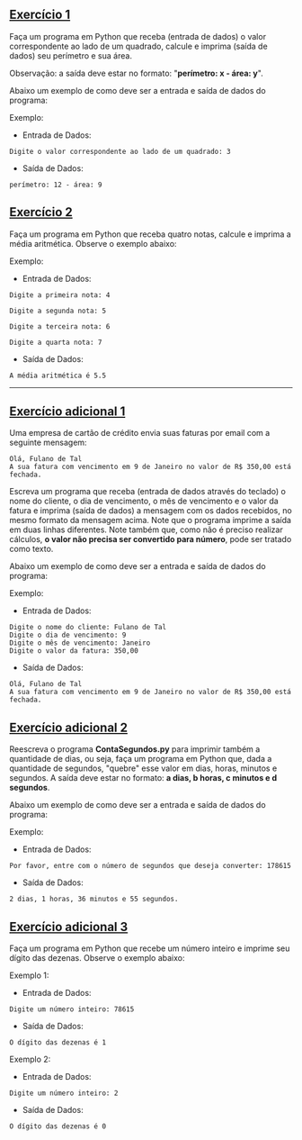 ## [Exercício 1][]

Faça um programa em Python que receba (entrada de dados) o valor correspondente ao lado de um quadrado, calcule e imprima (saída de dados) seu perímetro e sua área.  

Observação: a saída deve estar no formato: "**perímetro: x - área: y**".

Abaixo um exemplo de como deve ser a entrada e saída de dados do programa:  

Exemplo:  

- Entrada de Dados:
```
Digite o valor correspondente ao lado de um quadrado: 3
```

- Saída de Dados:
```
perímetro: 12 - área: 9
```


## [Exercício 2][]

Faça um programa em Python que receba quatro notas, calcule e imprima a média aritmética. Observe o exemplo abaixo:

Exemplo:

- Entrada de Dados:
```
Digite a primeira nota: 4

Digite a segunda nota: 5

Digite a terceira nota: 6

Digite a quarta nota: 7
```

- Saída de Dados:
```
A média aritmética é 5.5
```


---


## [Exercício adicional 1][]

Uma empresa de cartão de crédito envia suas faturas por email com a seguinte mensagem:
```
Olá, Fulano de Tal
A sua fatura com vencimento em 9 de Janeiro no valor de R$ 350,00 está fechada.
```
Escreva um programa que receba (entrada de dados através do teclado) o nome do cliente, o dia de vencimento, o mês de vencimento e o valor da fatura e imprima (saída de dados) a mensagem com os dados recebidos, no mesmo formato da mensagem acima. Note que o programa imprime a saída em duas linhas diferentes. Note também que, como não é preciso realizar cálculos, **o valor não precisa ser convertido para número**, pode ser tratado como texto.

Abaixo um exemplo de como deve ser a entrada e saída de dados do programa:

Exemplo:

- Entrada de Dados:
```
Digite o nome do cliente: Fulano de Tal
Digite o dia de vencimento: 9
Digite o mês de vencimento: Janeiro
Digite o valor da fatura: 350,00
```

- Saída de Dados:
```
Olá, Fulano de Tal
A sua fatura com vencimento em 9 de Janeiro no valor de R$ 350,00 está fechada.
```


## [Exercício adicional 2][]

Reescreva o programa **ContaSegundos.py** para imprimir também a quantidade de dias, ou seja, faça um programa em Python que, dada a quantidade de segundos, "quebre" esse valor em dias, horas, minutos e segundos. A saída deve estar no formato: **a dias, b horas, c minutos e d segundos**.

Abaixo um exemplo de como deve ser a entrada e saída de dados do programa:

Exemplo:

- Entrada de Dados:
```
Por favor, entre com o número de segundos que deseja converter: 178615
```

- Saída de Dados:
```
2 dias, 1 horas, 36 minutos e 55 segundos.
```


## [Exercício adicional 3][]

Faça um programa em Python que recebe um número inteiro e imprime seu dígito das dezenas. Observe o exemplo abaixo:

Exemplo 1:

- Entrada de Dados:
```
Digite um número inteiro: 78615
```

- Saída de Dados:
```
O dígito das dezenas é 1
```

Exemplo 2:

- Entrada de Dados:
```
Digite um número inteiro: 2
```

- Saída de Dados:
```
O dígito das dezenas é 0
```



[Exercício 1]: AreaPerimetro.py
[Exercício 2]: Media.py
[Exercício adicional 1]: Fatura.py
[Exercício adicional 2]: ConversorDeSegundos.py
[Exercício adicional 3]: DigitoDaDezena.py